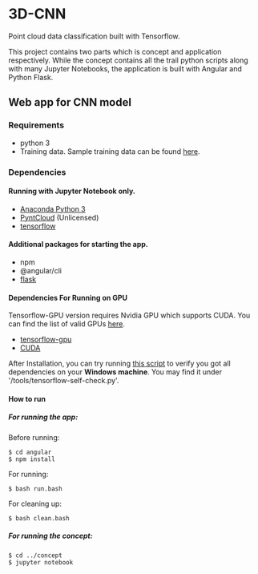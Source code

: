 # 3D-CNN

Point cloud data classification built with Tensorflow.

This project contains two parts which is concept and application respectively. While the concept contains all the trail python scripts along with many Jupyter Notebooks, the application is built with Angular and Python Flask.

## Web app for CNN model

### Requirements
- python 3
- Training data. Sample training data can be found [here](http://web.stanford.edu/~ericyi/project_page/part_annotation/index.html).


### Dependencies
#### Running with Jupyter Notebook only.
- [Anaconda Python 3](https://www.anaconda.com/download/)
- [PyntCloud](http://pyntcloud.readthedocs.io/en/latest/installation.html) (Unlicensed)
- [tensorflow](https://www.tensorflow.org/)

#### Additional packages for starting the app.
- npm
- @angular/cli
- [flask](http://flask.pocoo.org)

#### Dependencies For Running on GPU
Tensorflow-GPU version requires Nvidia GPU which supports CUDA. You can find the list of valid GPUs [here](https://developer.nvidia.com/cuda-gpus).
- [tensorflow-gpu](https://www.tensorflow.org/)
- [CUDA](https://developer.nvidia.com/cuda-zone)

After Installation, you can try running [this script](https://gist.github.com/mrry/ee5dbcfdd045fa48a27d56664411d41c) to verify you got all dependencies on your <b>Windows machine</b>. You may find it under '/tools/tensorflow-self-check.py'.

#### How to run
##### For running the app:
Before running:
~~~
$ cd angular
$ npm install
~~~

For running:
~~~
$ bash run.bash
~~~

For cleaning up:
~~~
$ bash clean.bash
~~~

##### For running the concept:
~~~
$ cd ../concept
$ jupyter notebook
~~~

